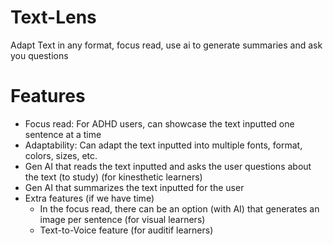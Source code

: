 # Text-Lens
Adapt Text in any format, focus read, use ai to generate summaries and ask you questions

# Features
- Focus read: For ADHD users, can showcase the text inputted one sentence at a time
- Adaptability: Can adapt the text inputted into multiple fonts, format, colors, sizes, etc.
- Gen AI that reads the text inputted and asks the user questions about the text (to study) (for kinesthetic learners)
- Gen AI that summarizes the text inputted for the user
- Extra features (if we have time)
  - In the focus read, there can be an option (with AI) that generates an image per sentence (for visual learners)
  - Text-to-Voice feature (for auditif learners)
